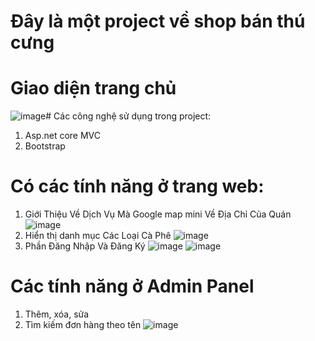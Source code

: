 # Đây là một project về shop bán thú cưng
# Giao diện trang chủ
![image](https://user-images.githubusercontent.com/106046600/169928134-eed319fd-a3c1-4f03-91da-19b5e17c2bf0.png
)# Các công nghệ sử dụng trong project:
1. Asp.net core MVC
3. Bootstrap
# Có các tính năng ở trang web:
1. Giới Thiệu Về Dịch Vụ Mà Google map mini Về Địa Chỉ Của Quán
![image](https://user-images.githubusercontent.com/106046600/169928476-dfb16fab-8903-4c45-8983-02ab559eb2ce.png)
2. Hiển thị danh mục Các Loại Cà Phê
![image](https://user-images.githubusercontent.com/106046600/169928641-092e95b2-2d39-4b48-868c-eca5ef88ccf2.png)
3. Phần Đăng Nhập Và Đăng Ký
![image](https://user-images.githubusercontent.com/106046600/169928827-4929eea5-c841-4ed6-b023-144631d4748e.png)
![image](https://user-images.githubusercontent.com/106046600/169928865-93cba354-858e-47d2-9688-abdd4d2f43ae.png)
# Các tính năng ở Admin Panel
1. Thêm, xóa, sửa
2. Tìm kiếm đơn hàng theo tên
![image](https://user-images.githubusercontent.com/106046600/169928913-693a407c-360a-44b2-b282-90c57683ae68.png)
